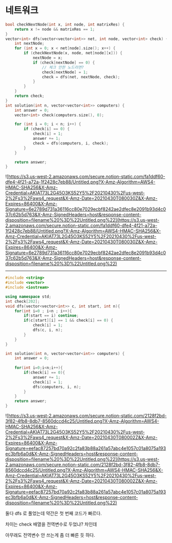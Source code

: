 # 네트워크

```cpp
bool checkNextNode(int x, int node, int matrixRes) {
    return x != node && matrixRes == 1;
}
vector<int> dfs(vector<vector<int>> net, int node, vector<int> check) {
    int nextNode;
    for (int x = 0; x < net[node].size(); x++) {
        if (checkNextNode(x, node, net[node][x])) {
            nextNode = x;
            if (check[nextNode] == 0) {
                // 체크 안한 노드라면?
                check[nextNode] = 1;
                check = dfs(net, nextNode, check);
            }
        }
    }
    return check;
}
int solution(int n, vector<vector<int>> computers) {
    int answer = 0;
    vector<int> check(computers.size(), 0);

    for (int i = 0; i < n; i++) {
        if (check[i] == 0) {
            check[i] = 1;
            answer += 1;
            check = dfs(computers, i, check);
        }
    }

    return answer;
}
```

![https://s3.us-west-2.amazonaws.com/secure.notion-static.com/fa1ddf60-dfe4-4f21-a72a-1f2428c7eb88/Untitled.png?X-Amz-Algorithm=AWS4-HMAC-SHA256&X-Amz-Credential=AKIAT73L2G45O3KS52Y5%2F20210430%2Fus-west-2%2Fs3%2Faws4_request&X-Amz-Date=20210430T080030Z&X-Amz-Expires=86400&X-Amz-Signature=6e2789d731a36116cc80e7029ecbf8242ae2dfec8e2091b93d4c037c62b5d763&X-Amz-SignedHeaders=host&response-content-disposition=filename%20%3D%22Untitled.png%22](https://s3.us-west-2.amazonaws.com/secure.notion-static.com/fa1ddf60-dfe4-4f21-a72a-1f2428c7eb88/Untitled.png?X-Amz-Algorithm=AWS4-HMAC-SHA256&X-Amz-Credential=AKIAT73L2G45O3KS52Y5%2F20210430%2Fus-west-2%2Fs3%2Faws4_request&X-Amz-Date=20210430T080030Z&X-Amz-Expires=86400&X-Amz-Signature=6e2789d731a36116cc80e7029ecbf8242ae2dfec8e2091b93d4c037c62b5d763&X-Amz-SignedHeaders=host&response-content-disposition=filename%20%3D%22Untitled.png%22)

---

```cpp
#include <string>
#include <vector>
#include <iostream>

using namespace std;
int check[202];
void dfs(vector<vector<int>> c, int start, int n){
    for(int i=0 ; i<n ; i++){
        if(start == i) continue;
        if(c[start][i] == 1 && check[i] == 0) {
            check[i] = 1;
            dfs(c, i, n);
        }
    }
}

int solution(int n, vector<vector<int>> computers) {
    int answer = 0;
    
    for(int i=0;i<n;i++){
        if(check[i] == 0){
            answer += 1;
            check[i] = 1;
            dfs(computers, i, n);
        }
    }
    return answer;
}
```

![https://s3.us-west-2.amazonaws.com/secure.notion-static.com/2128f2bd-3f82-4fb8-8db7-8560dccd4c25/Untitled.png?X-Amz-Algorithm=AWS4-HMAC-SHA256&X-Amz-Credential=AKIAT73L2G45O3KS52Y5%2F20210430%2Fus-west-2%2Fs3%2Faws4_request&X-Amz-Date=20210430T080002Z&X-Amz-Expires=86400&X-Amz-Signature=eefac87257bd70a92c2fa83b88a261a57abc4e1057c01a8075a193ec3bfb6a0d&X-Amz-SignedHeaders=host&response-content-disposition=filename%20%3D%22Untitled.png%22](https://s3.us-west-2.amazonaws.com/secure.notion-static.com/2128f2bd-3f82-4fb8-8db7-8560dccd4c25/Untitled.png?X-Amz-Algorithm=AWS4-HMAC-SHA256&X-Amz-Credential=AKIAT73L2G45O3KS52Y5%2F20210430%2Fus-west-2%2Fs3%2Faws4_request&X-Amz-Date=20210430T080002Z&X-Amz-Expires=86400&X-Amz-Signature=eefac87257bd70a92c2fa83b88a261a57abc4e1057c01a8075a193ec3bfb6a0d&X-Amz-SignedHeaders=host&response-content-disposition=filename%20%3D%22Untitled.png%22)

둘다 dfs 로 풀었는데 약간은 첫 번째 코드가 빠르다.

차이는 check 배열을 전역변수로 두었냐? 차인데

아무래도 전역변수 안 쓰는게 좀 더 빠른 듯 하다.